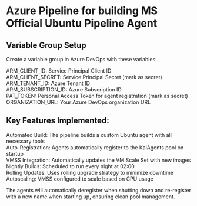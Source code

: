 # Azure Pipeline for building MS Official Ubuntu Pipeline Agent

## Variable Group Setup  
Create a variable group in Azure DevOps with these variables:  

ARM_CLIENT_ID: Service Principal Client ID  
ARM_CLIENT_SECRET: Service Principal Secret (mark as secret)  
ARM_TENANT_ID: Azure Tenant ID  
ARM_SUBSCRIPTION_ID: Azure Subscription ID  
PAT_TOKEN: Personal Access Token for agent registration (mark as secret)  
ORGANIZATION_URL: Your Azure DevOps organization URL  

    
## Key Features Implemented:  
  
Automated Build: The pipeline builds a custom Ubuntu agent with all necessary tools  
Auto-Registration: Agents automatically register to the KaiAgents pool on startup  
VMSS Integration: Automatically updates the VM Scale Set with new images  
Nightly Builds: Scheduled to run every night at 02:00  
Rolling Updates: Uses rolling upgrade strategy to minimize downtime  
Autoscaling: VMSS configured to scale based on CPU usage  
  
The agents will automatically deregister when shutting down and re-register with a new name when starting up, ensuring clean pool management.  

